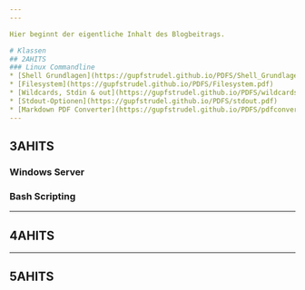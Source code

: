 ```yaml
---
---

Hier beginnt der eigentliche Inhalt des Blogbeitrags.

# Klassen
## 2AHITS
### Linux Commandline 
* [Shell Grundlagen](https://gupfstrudel.github.io/PDFS/Shell_Grundlagen.pdf)
* [Filesystem](https://gupfstrudel.github.io/PDFS/Filesystem.pdf)
* [Wildcards, Stdin & out](https://gupfstrudel.github.io/PDFS/wildcards.pdf)
* [Stdout-Optionen](https://gupfstrudel.github.io/PDFS/stdout.pdf)
* [Markdown PDF Converter](https://gupfstrudel.github.io/PDFS/pdfconverter.pdf)
---
```

## 3AHITS
### Windows Server

### Bash Scripting
---
## 4AHITS
---
## 5AHITS
